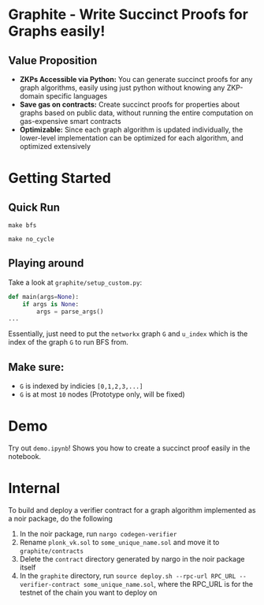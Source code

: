 # Graphite - Write Succinct Proofs for Graphs easily!

## Value Proposition
 - **ZKPs Accessible via Python:** You can generate succinct proofs for any graph algorithms, easily using just python without knowing any ZKP-domain specific languages
 - **Save gas on contracts:** Create succinct proofs for properties about graphs based on public data, without running the entire computation on gas-expensive smart contracts
 - **Optimizable:** Since each graph algorithm is updated individually, the lower-level implementation can be optimized for each algorithm, and optimized extensively
 

# Getting Started

## Quick Run

`make bfs`

`make no_cycle`

## Playing around

Take a look at `graphite/setup_custom.py`:
```python
def main(args=None):
    if args is None:
        args = parse_args()
...
```

Essentially, just need to put the `networkx` graph `G` and `u_index` which is the index of the graph `G` to run BFS from.

## Make sure:
 - `G` is indexed by indicies `[0,1,2,3,...]`
 - `G` is at most `10` nodes (Prototype only, will be fixed)



# Demo

Try out `demo.ipynb`! Shows you how to create a succinct proof easily in the notebook.


# Internal

To build and deploy a verifier contract for a graph algorithm implemented as a noir package, do the following
1. In the noir package, run `nargo codegen-verifier`
2. Rename `plonk_vk.sol` to `some_unique_name.sol` and move it to `graphite/contracts`
3. Delete the `contract` directory generated by nargo in the noir package itself
4. In the `graphite` directory, run `source deploy.sh --rpc-url RPC_URL --verifier-contract some_unique_name.sol`, where the RPC_URL is for the testnet of the chain you want to deploy on